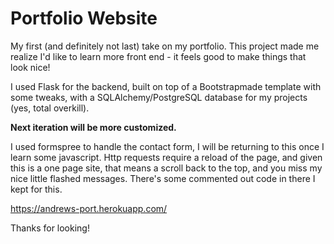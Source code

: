 # Portfolio Website

My first (and definitely not last) take on my portfolio. This project made me realize I'd like to learn more front end - it feels good to make things that look nice!

I used Flask for the backend, built on top of a Bootstrapmade template with some tweaks, with a SQLAlchemy/PostgreSQL database for my projects (yes, total overkill). 

**Next iteration will be more customized.**

I used formspree to handle the contact form, I will be returning to this once I learn some javascript. Http requests require a reload of the page, and given this is a one page site, that means a scroll back to the top, and you miss my nice little flashed messages.  There's some commented out code in there I kept for this.

https://andrews-port.herokuapp.com/

Thanks for looking!